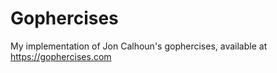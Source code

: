 # Gophercises

My implementation of Jon Calhoun's gophercises, available at https://gophercises.com
